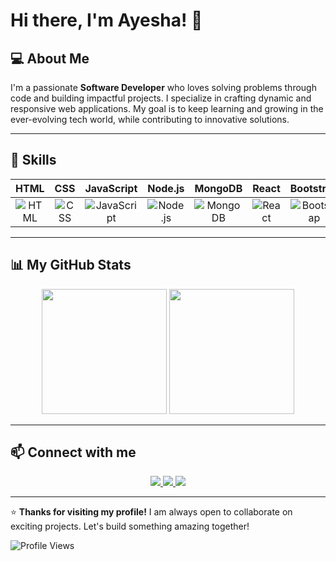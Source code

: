 # Hi there, I'm Ayesha! 👋

## 💻 About Me
I'm a passionate **Software Developer** who loves solving problems through code and building impactful projects. I specialize in crafting dynamic and responsive web applications. My goal is to keep learning and growing in the ever-evolving tech world, while contributing to innovative solutions.

---

## 🚀 Skills

| HTML | CSS | JavaScript | Node.js | MongoDB | React | Bootstrap | GitHub |
|:----:|:---:|:---------:|:------:|:------:|:----:|:--------:|:-----:|
| ![HTML](https://img.shields.io/badge/-HTML-orange?logo=html5&logoColor=white&style=for-the-badge) | ![CSS](https://img.shields.io/badge/-CSS-blue?logo=css3&logoColor=white&style=for-the-badge) | ![JavaScript](https://img.shields.io/badge/-JavaScript-yellow?logo=javascript&logoColor=white&style=for-the-badge) | ![Node.js](https://img.shields.io/badge/-Node.js-green?logo=node.js&logoColor=white&style=for-the-badge) | ![MongoDB](https://img.shields.io/badge/-MongoDB-darkgreen?logo=mongodb&logoColor=white&style=for-the-badge) | ![React](https://img.shields.io/badge/-React-blue?logo=react&logoColor=white&style=for-the-badge) | ![Bootstrap](https://img.shields.io/badge/-Bootstrap-purple?logo=bootstrap&logoColor=white&style=for-the-badge) | ![GitHub](https://img.shields.io/badge/-GitHub-black?logo=github&logoColor=white&style=for-the-badge) |

---

## 📊 My GitHub Stats

<div align="center">
  <img height="200em" src="https://github-readme-stats.vercel.app/api?username=your-github-username&show_icons=true&theme=radical" />
  <img height="200em" src="https://github-readme-stats.vercel.app/api/top-langs/?username=your-github-username&layout=compact&theme=radical" />
</div>

---

## 📫 Connect with me

<div align="center">
  <a href="#">
    <img src="https://img.shields.io/badge/-LinkedIn-blue?logo=linkedin&logoColor=white&style=for-the-badge" />
  </a>
  <a href="#">
    <img src="https://img.shields.io/badge/-Email-red?logo=gmail&logoColor=white&style=for-the-badge" />
  </a>
  <a href="#">
    <img src="https://img.shields.io/badge/-Portfolio-green?style=for-the-badge" />
  </a>
</div>

---

⭐ **Thanks for visiting my profile!** I am always open to collaborate on exciting projects. Let's build something amazing together!

![Profile Views](https://komarev.com/ghpvc/?username=your-github-username&color=blue)
